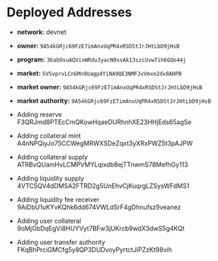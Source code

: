 # Deployed Addresses

- **network:** devnet
- **owner:** `9A54kGRjc69FzE7imAnxUqPR4xRSDStJrJHtLbD9jHsB`
- **program:** `36ab9suAQVixWRdu3yacN9xsAk13szcUvwTih6GQo44j`

- **market:** `5VSvprvLCnGMn9UagpdYiNA9QE3NMFJvVmxe2dx8AHPB`
- **market owner:** `9A54kGRjc69FzE7imAnxUqPR4xRSDStJrJHtLbD9jHsB`
- **market authority:** `9A54kGRjc69FzE7imAnxUqPR4xRSDStJrJHtLbD9jHsB`

- Adding reserve F3QRJmd8PTEcCmQKowHqaeDURhnhXE23HHjEds65agSe
- Adding collateral mint A4nNPQiyJo75CCWegMRWXSDeZqxt3yXRxPWZ5t3pAJPW
- Adding collateral supply ATRBvQUamHvLCMPVMYLqixdb8ejTTnwmS78MefhGy113
- Adding liquidity supply 4VTC5QV4dDMSA2FTRD2g5UnEhvCjKuqrgLZSysWFdMS1
- Adding liquidity fee receiver 9AiDbU1uKYvKQhk6dd674VWLdSrF4gDhnufsz9veanez
- Adding user collateral 9oMjGbDqEgVi8HUYVyt7BFw3jUKrcb9wdX3dwS5g4KQt
- Adding user transfer authority FKqBhPrciGMCfg5y8QP3DUDvoyPyrtctJiPZzKt98vih